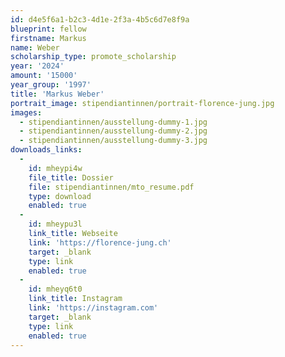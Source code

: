 ```yaml
---
id: d4e5f6a1-b2c3-4d1e-2f3a-4b5c6d7e8f9a
blueprint: fellow
firstname: Markus
name: Weber
scholarship_type: promote_scholarship
year: '2024'
amount: '15000'
year_group: '1997'
title: 'Markus Weber'
portrait_image: stipendiantinnen/portrait-florence-jung.jpg
images:
  - stipendiantinnen/ausstellung-dummy-1.jpg
  - stipendiantinnen/ausstellung-dummy-2.jpg
  - stipendiantinnen/ausstellung-dummy-3.jpg
downloads_links:
  -
    id: mheypi4w
    file_title: Dossier
    file: stipendiantinnen/mto_resume.pdf
    type: download
    enabled: true
  -
    id: mheypu3l
    link_title: Webseite
    link: 'https://florence-jung.ch'
    target: _blank
    type: link
    enabled: true
  -
    id: mheyq6t0
    link_title: Instagram
    link: 'https://instagram.com'
    target: _blank
    type: link
    enabled: true
---
```

